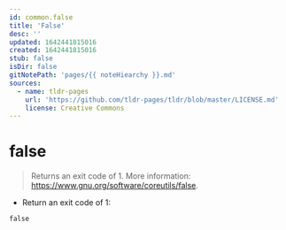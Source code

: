 ```yaml
---
id: common.false
title: 'False'
desc: ''
updated: 1642441815016
created: 1642441815016
stub: false
isDir: false
gitNotePath: 'pages/{{ noteHiearchy }}.md'
sources:
  - name: tldr-pages
    url: 'https://github.com/tldr-pages/tldr/blob/master/LICENSE.md'
    license: Creative Commons
---
```

# false

> Returns an exit code of 1.
> More information: <https://www.gnu.org/software/coreutils/false>.

- Return an exit code of 1:

`false`

